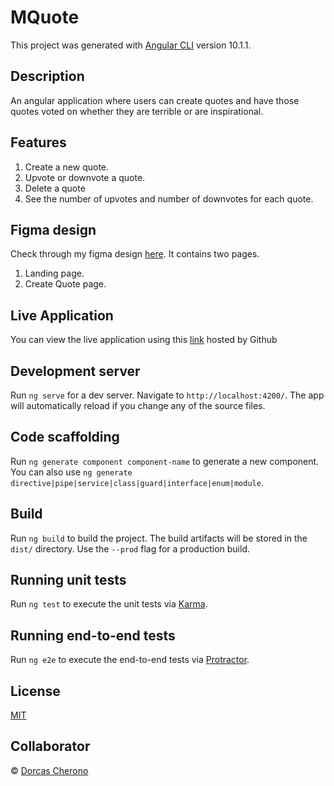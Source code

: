 # MQuote

This project was generated with [Angular CLI](https://github.com/angular/angular-cli) version 10.1.1.

## Description

An angular application where users can create quotes and have those quotes voted on whether they are terrible or are inspirational.

## Features

1. Create a new quote.
2. Upvote or downvote a quote.
3. Delete a quote
4. See the number of upvotes and number of downvotes for each quote.

## Figma design

 Check through my figma design [here](https://www.figma.com/file/aM538jsyiIxVEZVeMkICxe/mQuote?node-id=0%3A1). It contains two pages.
 1. Landing page.
 2. Create Quote page.


## Live Application

You can view the live application using this [link](https://dorcastoto.github.io/mQuote/) hosted by Github

## Development server

Run `ng serve` for a dev server. Navigate to `http://localhost:4200/`. The app will automatically reload if you change any of the source files.

## Code scaffolding

Run `ng generate component component-name` to generate a new component. You can also use `ng generate directive|pipe|service|class|guard|interface|enum|module`.

## Build

Run `ng build` to build the project. The build artifacts will be stored in the `dist/` directory. Use the `--prod` flag for a production build.

## Running unit tests

Run `ng test` to execute the unit tests via [Karma](https://karma-runner.github.io).

## Running end-to-end tests

Run `ng e2e` to execute the end-to-end tests via [Protractor](http://www.protractortest.org/).

## License

 [MIT](https://github.com/DorcasToto/mQuote/blob/master/LICENCE.md)

## Collaborator

 © [Dorcas Cherono](https://github.com/DorcasToto)
